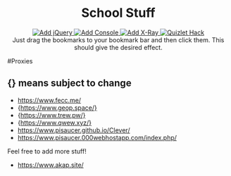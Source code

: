 <h1 align="center">School Stuff</h1>
<div align="center">
  <a href="javascript:(function(s){s.src='https://code.jquery.com/jquery-3.3.1.min.js';document.body.appendChild(s)})(document.createElement('script'))">
    <img src="https://img.shields.io/badge/-Add%20jQuery-brightgreen.svg?style=flat-square&logo=jQuery" alt="Add jQuery" />
  </a>
  <a href="javascript:(function(s){s.src='https://getfirebug.com/firebug-lite-debug.js';document.body.appendChild(s)})(document.createElement('script'))">
    <img src="https://img.shields.io/badge/-Add%20Console-gray.svg?style=flat-square&logo=mozilla%20firefox" alt="Add Console" />
  </a>
  <a href="javascript:(function(a){a.src='https://goggles.mozilla.org/webxray.js',a.className='webxray',a.setAttribute('data-lang",'en-US'),a.setAttribute('data-baseuri','https://goggles.mozilla.org'),document.body.appendChild(a)})(document.createElement("script"));">
    <img src="https://img.shields.io/badge/-Add%20X--Ray-teal.svg?style=flat-square&logo=mozilla%20firefox" alt="Add X-Ray" />
  </a>
  <a href="javascript:var gravityScore,href=window.location.href;function getId(e){return document.getElementById(e)}function getClass(e){return document.getElementsByClassName(e)}!function(){function e(e){var t=`<div class='UIModal is-white is-open' id='customMessageContainer' role='document' tabindex='-1'> <div class='UIModal-box'> <div class='UIModalHeader'> <div class='UIModalHeader-wrapper'> <span class='UIModalHeader-close'> <div class='UIModalHeader-closeIconButton'> <span class='UIIconButton'> <button class='UIButton UIButton--inverted' type='button' id='customCloseButton' onclick='document.getElementById(&quot;customMessageContainer&quot;).remove();'> <span class='UIButton-wrapper'> <svg class='UIIcon UIIcon--x-thin'> <noscript></noscript> <use xlink:href='#x-thin'></use> <noscript></noscript> </svg> </span> </button> </span> </div> </span> <div class='UIModalHeader-childrenWrapper'> <h3 class='UIHeading UIHeading--three'><span id='customTitle'>Ray D. Adams Quizlet Exploit</span></h3> </div> </div> </div> <div class='UIModalBody'> <div class='UIDiv SetPageEmbedModal-content'> <div> <p class='UIParagraph'><span id='customMessage'>`+e+'</span></p></div></div></div></div></div>',n=document.createElement('div');n.innerHTML=t,document.body.appendChild(n)}!function(){if(href.includes('quizlet.com'))if(href.includes('/learn'))e(`<h2>Game Mode: Learn</h2>Thank you for using Ray D. Adams Quizlet Exploit<br>Without you, this exploit wouldnt be possible.<br><h4>Instructions:</h4>Just wait for this script to finish!<br><br><button class='UIButton' id='learnButton' type='button'><span class='UIButton-wrapper'><span>Inject</span></span></button>`),getId('learnButton').addEventListener('click',function(){document.getElementById('customMessageContainer').remove(),n()});else if(href.includes('/flashcards'))e(`<h2>Game Mode: Flashcards</h2>Thank you for using Ray D. Adams Quizlet Exploit<br>Without you, this exploit wouldnt be possible.<br><h4>Changelog:</h4>+ Added Match time freeze for regular match and diagrams<br>+ Added Gravity score exploit to get ANY score you want!<br>+ Added custom alert box<br>+ Fixed graphics<br>- Removed useless alert boxes.<h4>Instructions:</h4>Umm why are you here? Go cheat somewhere else...<br><br><button class='UIButton' id='flashcardsButton' type='button'><span class='UIButton-wrapper'><span>Inject</span></span></button>`),getId('flashcardsButton').addEventListener('click',function(){document.getElementById('customMessageContainer').remove()});else if(href.includes('/write'))e(`<h2>Game Mode: Write</h2>Thank you for using Ray D. Adams Exploit<br>Without you, this exploit wouldnt be possible.<br><h4>Instructions:</h4>You dont even have to wait,<br> this is my favorite one to watch!<br><br><button class='UIButton' id='writeButton' type='button'><span class='UIButton-wrapper'><span>Inject</span></span></button>`),getId('writeButton').addEventListener('click',function(){document.getElementById('customMessageContainer').remove(),function(){for(var e=parseInt(document.getElementsByClassName('LearnModeProgressBar-value')[0].innerHTML),t=0;t<e;t++)getId('user-answer').value=Math.random(),getId('js-learnModeAnswerButton').click(),getClass('js-learnModeOverrideIncorrect')[0].click()}()});else if(href.includes('/spell'))e(`<h2>Game Mode: Spell</h2>Thank you for using Ray D. Adams Quizlet Exploit<br>Without you, this exploit wouldnt be possible.<br><h4>Instructions:</h4>Hold down enter and wait.<br><br><button class='UIButton' id='spellButton' type='button'><span class='UIButton-wrapper'><span>Inject</span></span></button>`),getId('spellButton').addEventListener('click',function(){document.getElementById('customMessageContainer').remove(),t()});else if(href.includes('/test'))e(`<h2>Game Mode: Test</h2>Thank you for using Ray D. Adams Quizlet Exploit<br>Without you, this exploit wouldnt be possible.<br><br><h4>Instructions:</h4>Right click to toggle answers.<br>(Be subtle when using)<br><br><button class='UIButton' id='testButton' type='button'><span class='UIButton-wrapper'><span>Inject</span></span></button>`),getId('testButton').addEventListener('click',function(){document.getElementById('customMessageContainer').remove(),function(){for(var e=getClass('TermText notranslate lang-en'),t=0;t<e.length;t++)e[t].innerHTML+=`<br><small style='font-weight: bold; display: block;' class='answers'>`+s(e[t].innerHTML)+'</small>';window.oncontextmenu=function(e){e.preventDefault();var t=getClass('answers');if('block'==t[0].style.display)for(var n=0;n<t.length;n++)t[n].style.display='none';else for(var n=0;n<t.length;n++)t[n].style.display='block'}}()});else if(href.includes('/micromatch'))e(`<h2>Game Mode: Micromatch</h2>Thank you for using Ray D. Adams Quizlet Exploit<br>Without you, this exploit wouldnt be possible.<br><h4>Instructions:</h4>The timer will be paused when at choosen time.<br>The answers will also be highlighted for you.<br>At your leisure, solve the questions.<br><h4>Match Time: </h4><input type='text' id='matchTimeInput' value='0'></input><br><br><button class='UIButton' id='micromatchButton' type='button'><span class='UIButton-wrapper'><span>Inject</span></span></button>`),getId('micromatchButton').addEventListener('click',function(){document.getElementById('customMessageContainer').remove(),button=getClass('UIButton UIButton--hero')[0],button&&button.click(),setTimeout(function(){setTimeout(function(){for(var e=setTimeout(';'),t=0;t<e;t++)clearTimeout(t)},0);for(var e=getClass('MatchModeQuestionGridTile-text'),t=0;t<e.length;t++){'is-selected'!=getClass('MatchModeQuestionGridTile')[t].classList[1]&&o(getClass('MatchModeQuestionGridBoard-tile')[t].childNodes[0],'pointerdown');for(var n=0;n<e.length;n++)e[n].childNodes[0].innerHTML==s(e[t].childNodes[0].innerHTML)&&'is-selected'!=getClass('MatchModeQuestionGridTile')[n].classList[1]&&(o(getClass('MatchModeQuestionGridBoard-tile')[n].childNodes[0],'pointerdown'),n=e.length)}function o(e,t){if(e.fireEvent)e.fireEvent('on'+t);else{var n=document.createEvent('Events');n.initEvent(t,!0,!1),e.dispatchEvent(n)}}},500)});else if(href.includes('/match'))e(`<h2>Game Mode: Match</h2>Thank you for using Ray D. Adams Quizlet Exploit<br>Without you, this exploit wouldnt be possible.<br><h4>Instructions:</h4>The timer will be paused when at choosen time.<br>The answers will also be highlighted for you.<br>At your leisure, solve the questions.<br><h4>Match Time: </h4><input type='text' id='matchTimeInput' value='0'></input><br><br><button class='UIButton' id='matchButton' type='button'><span class='UIButton-wrapper'><span>Inject</span></span></button>`),getId('matchButton').addEventListener('click',function(){document.getElementById('customMessageContainer').remove(),button=getClass('UIButton UIButton--hero')[0],button&&button.click(),setTimeout(function(){var e=setInterval(function(){!function(){if(getClass('MatchModeQuestionScatterTile')||getClass('MatchModeQuestionGridBoard-tile')){for(var t=setTimeout(';'),n=0;n<t;n++)clearTimeout(n);for(var o=getClass('MatchModeQuestionScatterTile'),i=['#FF0000','#FF0000','#FF6600','#FF6600','#FFFF00','#FFFF00','#00FF00','#00FF00','#00FFFF','#00FFFF','#0033FF','#0033FF','#FF00FF','#FF00FF','#CC00FF','#CC00FF','#6E0DD0','#6E0DD0','#C0C0C0','#C0C0C0','#FFFFFF','#FFFFFF','#A52A2A','#A52A2A','#F6CFFF','#F6CFFF','#CFD9FF','#CFD9FF','#FBFFA3','#FBFFA3','#FFD1A3','#FFD1A3','#710000','#710000'],n=0;n<o.length;n++){o[n].style.backgroundColor=i[n];for(var a=0;a<o.length;a++)o[a].childNodes[0].innerHTML==s(o[a].childNodes[0].innerHTML)&&(o[a].style.backgroundColor=i[n])}clearTimeout(e)}}()},0)},500)});else if(href.includes('/gravity')){try{document.getElementsByClassName('UIModal is-white is-open')[0].style.display='none'}catch(e){}e(`<h2>Game Mode: Gravity</h2>Thank you for using Ray D. Adams Quizlet Exploit<br>Without you, this exploit wouldnt be possible.<br> <h4>What score would you like?: <input type='number' id='gravityScoreInput' value='4294967295' onchange='gravityScore = parseInt(this.value);'></input></h4><br><br><button class='UIButton' id='gravityButton' type='button'><span class='UIButton-wrapper'><span>Inject</span></span></button>`),getId('gravityButton').addEventListener('click',function(){document.getElementById('customMessageContainer').remove(),function(){void 0===gravityScore&&(gravityScore=parseInt(prompt('Enter exact score:')));var e=window.QJP([],[],['hyek']).a,t=e.grader.grade.bind(e.grader);e._startGame(),e.dataMap=e.dataMap.update('points',function(e){return gravityScore});for(var n=0;n<99;n++)e._advanceLevel();function s(n){e.grader.grade=function(e,t,n){return!0},n(),e.grader.grade=t}s(function(){console.log(null)});var o=e._promptCopyAnswer.bind(e);e._promptCopyAnswer=function(t){o(t),setTimeout(function(){s(function(){e._checkCopiedAnswer({liveTermId:t,answer:''})})},0)}}()})}function t(){if('100%'==getClass('SpellModeControls-progressValue')[0].innerHTML)return 1;null!==getId('js-spellInput')&&(getId('js-spellInput').value=s(getClass('qDef lang-en TermText')[0].innerHTML),setTimeout(t,10))}function n(){if(getClass('ProgressSegmentedSemicircle-percent')[0].innerHTML='100%')return 1;if(function(){if(document.getElementsByClassName('UIButton UIButton--whiteBorder UIButton--fill')[0].click(),document.getElementsByClassName('UICheckbox-input')[3].checked&&!0!==document.getElementsByClassName('UICheckbox-input')[2].checked&&!0!==document.getElementsByClassName('UICheckbox-input')[4].checked)return document.getElementsByClassName('UIButton UIButton--inverted')[0].click(),1;!0===document.getElementsByClassName('UICheckbox-input')[4].checked&&document.getElementsByClassName('UICheckbox-input')[4].click();!0===document.getElementsByClassName('UICheckbox-input')[2].checked&&document.getElementsByClassName('UICheckbox-input')[2].click();!1===document.getElementsByClassName('UICheckbox-input')[3].checked&&document.getElementsByClassName('UICheckbox-input')[3].click();document.getElementsByClassName('UIButton UIButton--inverted')[0].click()}(),void 0!==getClass('AssistantMultipleChoiceQuestionPromptView-inner')[0]){var e=s(getClass('FormattedText notranslate TermText lang-en')[0].innerHTML),t=getClass('FormattedText notranslate TermText lang-en')[1],o=getClass('FormattedText notranslate TermText lang-en')[2],i=getClass('FormattedText notranslate TermText lang-en')[3],a=getClass('FormattedText notranslate TermText lang-en')[4];if(e==t.innerHTML)t.click();else if(e==o.innerHTML)o.click();else if(e==i.innerHTML)i.click();else{if(e!=a.innerHTML)return console.error('ERROR: Unable to find / click answer'),0;a.click()}getClass('UIButton')[4].click(),setTimeout(n,10)}else setTimeout(n,100)}function s(e){return void 0!==Quizlet.assistantModeData?t(Quizlet.assistantModeData.terms,e):void 0!==Quizlet.learnGameData?t(Quizlet.learnGameData.allTerms,e):void 0!==Quizlet.testModeData?t(Quizlet.testModeData.terms,e):void 0!==Quizlet.spellModeData?t(Quizlet.spellModeData.spellGameData.termsById,e):void 0!==Quizlet.matchModeData?t(Quizlet.matchModeData.terms,e):void 0!==Quizlet.gravityModeData?t(Quizlet.gravityModeData.terms,e):0;function t(e,t){var n=e;if('-1'!=t.indexOf('_'))if('_'==t.slice(-1))for(var s=0;s<n.length;s++){if('-1'!=n[s].definition.indexOf(getClass('qDef lang-en TermText')[0].innerHTML.split('_')[0]))return n[s].word;if('-1'!=n[s].word.indexOf(getClass('qDef lang-en TermText')[0].innerHTML.split('_')[0]))return n[s].definition}else if('_'==t[0])for(var s=0;s<n.length;s++){if('-1'!=n[s].definition.indexOf(getClass('qDef lang-en TermText')[0].innerHTML.split('_').slice(-1)[0]))return n[s].word;if('-1'!=n[s].word.indexOf(getClass('qDef lang-en TermText')[0].innerHTML.split('_').slice(-1)[0]))return n[s].definition}else for(var s=0;s<n.length;s++){if('-1'!=n[s].definition.indexOf(getClass('qDef lang-en TermText')[0].innerHTML.split('_').slice(-1)[0])&&'-1'!=n[s].definition.indexOf(getClass('qDef lang-en TermText')[0].innerHTML.split('_')[0]))return n[s].word;if('-1'!=n[s].word.indexOf(getClass('qDef lang-en TermText')[0].innerHTML.split('_').slice(-1)[0])&&'-1'!=n[s].word.indexOf(getClass('qDef lang-en TermText')[0].innerHTML.split('_')[0]))return n[s].definition}for(var o=[],s=0;s<n.length;s++)n[s].definition=n[s].definition.replace('\n','<br>'),n[s].word=n[s].word.replace('\n','<br>'),t==n[s].word?o.push(n[s].definition):t==n[s].definition&&o.push(n[s].word);return o[Math.floor(Math.random()*o.length)]}}}()}();">
    <img src="https://img.shields.io/badge/-Quizlet%20Hack-blue.svg?style=flat-square" alt="Quizlet Hack" />
  </a>
</div>

<div align="center">
  Just drag the bookmarks to your bookmark bar and then click them. This should give the desired effect.
</div>

#Proxies
## {} means subject to change
* https://www.fecc.me/
* {https://www.geop.space/}
* {https://www.trew.pw/}
* {https://www.qwew.xyz/}
* https://www.pisaucer.github.io/Clever/
* https://www.pisaucer.000webhostapp.com/index.php/

Feel free to add more stuff!
* https://www.akap.site/

<div>&nbsp;</div>
